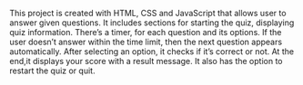 This project is created with HTML, CSS and JavaScript that allows user to answer given questions.
It includes sections for starting the quiz, displaying quiz information. 
There’s a timer, for each question and its options. 
If the user doesn’t answer within the time limit, then the next question appears automatically. 
After selecting an option, it checks if it’s correct or not.
At the end,it displays your score with a result message.
It also has the option to restart the quiz or quit.
